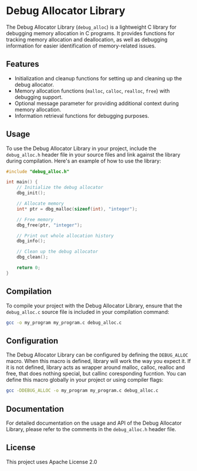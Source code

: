 # Debug Allocator Library

The Debug Allocator Library (`debug_alloc`) is a lightweight C library for debugging memory allocation in C programs. It provides functions for tracking memory allocation and deallocation, as well as debugging information for easier identification of memory-related issues.

## Features

- Initialization and cleanup functions for setting up and cleaning up the debug allocator.
- Memory allocation functions (`malloc`, `calloc`, `realloc`, `free`) with debugging support.
- Optional message parameter for providing additional context during memory allocation.
- Information retrieval functions for debugging purposes.

## Usage

To use the Debug Allocator Library in your project, include the `debug_alloc.h` header file in your source files and link against the library during compilation. Here's an example of how to use the library:

```c
#include "debug_alloc.h"

int main() {
    // Initialize the debug allocator
    dbg_init();

    // Allocate memory
    int* ptr = dbg_malloc(sizeof(int), "integer");

    // Free memory
    dbg_free(ptr, "integer");

    // Print out whole allocation history
    dbg_info();

    // Clean up the debug allocator
    dbg_clean();

    return 0;
}
```

## Compilation

To compile your project with the Debug Allocator Library, ensure that the `debug_alloc.c` source file is included in your compilation command:

```bash
gcc -o my_program my_program.c debug_alloc.c
```

## Configuration

The Debug Allocator Library can be configured by defining the `DEBUG_ALLOC` macro. When this macro is defined, library will work the way you expect it. If it is not defined, library acts as wrapper around malloc, calloc, realloc and free, that does nothing special, but callinc coresponding fucntion. You can define this macro globally in your project or using compiler flags:

```bash
gcc -DDEBUG_ALLOC -o my_program my_program.c debug_alloc.c
```

## Documentation

For detailed documentation on the usage and API of the Debug Allocator Library, please refer to the comments in the `debug_alloc.h` header file.

## License
This project uses Apache License 2.0

